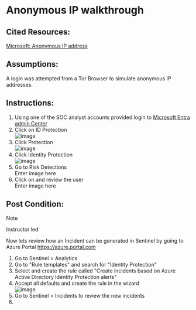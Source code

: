 # Anonymous IP walkthrough

## Cited Resources:
[Microsoft: Anonymous IP address](https://learn.microsoft.com/en-us/azure/active-directory/identity-protection/howto-identity-protection-simulate-risk#anonymous-ip-address) <br />

## Assumptions:
A login was attempted from a Tor Browser to simulate anonymous IP addresses.

## Instructions:
1. Using one of the SOC analyst accounts provided login to [Microsoft Entra admin Center](https://entra.microsoft.com/)
2. Click on ID Protection <br />
 ![image](https://github.com/Tungsten66/Scenarios/assets/40893034/990318ee-90e1-496b-8597-9a9f9c6cec12)
3. Click Protection <br />
![image](https://github.com/Tungsten66/Scenarios/assets/40893034/62418942-d780-48d5-b5eb-4d9203085d73)
4. Click Identity Protection <br />
![image](https://github.com/Tungsten66/Scenarios/assets/40893034/6e551c2c-19e0-43dc-9752-e5c469269418)
5. Go to Risk Detections  <br />
Enter image here
6. Click on and review the user  <br />
Enter image here



## Post Condition:

> [!NOTE]
> Instructor led

Now lets review how an Incident can be generated in Sentinel by going to Azure Portal https://azure.portal.com
1. Go to Sentinel > Analytics
2. Go to "Rule templates" and search for "Identity Protection"
3. Select and create the rule called "Create incidents based on Azure Active Directory Identity Protection alerts"
4. Accept all defaults and create the rule in the wizard <br />
![image](https://github.com/Tungsten66/Scenarios/assets/40893034/3cc228ce-0c85-4b44-8c11-dc91551e85d2)
3. Go to Sentinel > Incidents to review the new incidents
4. 

